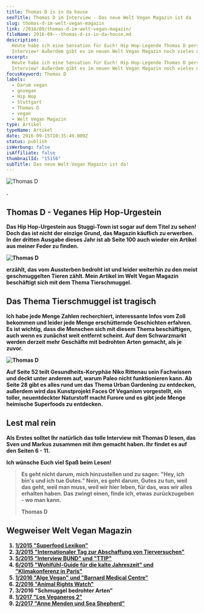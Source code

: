 ```yaml
---
title: Thomas D is in da house
seoTitle: Thomas D im Interview - Das neue Welt Vegan Magazin ist da
slug: thomas-d-im-welt-vegan-magazin
link: /2016/09/thomas-d-im-welt-vegan-magazin/
fileName: 2016-09---thomas-d-is-in-da-house.md
description:
  Heute habe ich eine Sensation für Euch! Hip Hop-Legende Thomas D persönlich im
  Interview! Außerdem gibt es im neuen Welt Vegan Magazin noch vieles mehr...
excerpt:
  Heute habe ich eine Sensation für Euch! Hip Hop-Legende Thomas D persönlich im
  Interview! Außerdem gibt es im neuen Welt Vegan Magazin noch vieles mehr.
focusKeyword: Thomas D
labels:
  - Darum vegan
  - govegan
  - Hip Hop
  - Stuttgart
  - Thomas D
  - vegan
  - Welt Vegan Magazin
type: Artikel
typeName: Artikel
date: 2016-09-15T10:35:49.000Z
status: publish
isWerbung: false
isAffiliate: false
thumbnailId: "15156"
subTitle: Das neue Welt Vegan Magazin ist da!
---
```


![Thomas D](http://cardamonchai.com/wp-content/uploads/2016/09/29692324905_60c6228021_z-640x427.jpg)

<strong>.

## Thomas D - Veganes Hip Hop-Urgestein

Das Hip Hop-Urgestein aus Stuggi-Town ist sogar auf dem Titel zu sehen! Doch das
ist nicht der einzige Grund, das Magazin käuflich zu erwerben. In der dritten
Ausgabe dieses Jahr ist ab Seite 100 auch wieder ein Artikel aus meiner Feder zu
finden.

![Thomas D](http://cardamonchai.com/wp-content/uploads/2016/09/29611314481_006fcf112a_z-640x427.jpg)

erzählt, das vom Aussterben bedroht ist und leider weiterhin zu den meist
geschmuggelten Tieren zählt. Mein Artikel im Welt Vegan Magazin beschäftigt sich
mit dem Thema Tierschmuggel.

## Das Thema Tierschmuggel ist tragisch

Ich habe jede Menge Zahlen recherchiert, interessante Infos vom Zoll bekommen
und leider jede Menge erschütternde Geschichten erfahren. Es ist wichtig, dass
die Menschen sich mit diesem Thema beschäftigen, auch wenn es zunächst weit
entfernt scheint. Auf dem Schwarzmarkt werden derzeit mehr Geschäfte mit
bedrohten Arten gemacht, als je zuvor.

![Thomas D](http://cardamonchai.com/wp-content/uploads/2016/09/29692326545_fae12ce6bf_z-640x427.jpg)

Auf Seite 52 teilt Gesundheits-Koryphäe Niko Rittenau sein Fachwissen und deckt
unter anderem auf, warum Paleo nicht funktionieren kann. Ab Seite 28 gibt es
alles rund um das Thema Urban Gardening zu entdecken, außerdem wird das
Kunstprojekt Faces Of Veganism vorgestellt, ein toller, neuentdeckter Naturstoff
macht Furore und es gibt jede Menge heimische Superfoods zu entdecken.

## Lest mal rein

Als Erstes solltet Ihr natürlich das tolle Interview mit Thomas D lesen, das
Sven und Markus zusammen mit ihm gemacht haben. Ihr findet es auf den Seiten
6 - 11.

Ich wünsche Euch viel Spaß beim Lesen!

<blockquote>Es geht nicht darum, mich hinzustellen und zu sagen: "Hey, ich bin's und ich tue Gutes." Nein, es geht darum, Gutes zu tun, weil das geht, weil man muss, weil wir hier leben, für das, was wir alles erhalten haben. Das zwingt einen, finde ich, etwas zurückzugeben - wo man kann.

Thomas D</blockquote>

## Wegweiser Welt Vegan Magazin

<ol>
    <li><a href="/2015/04/mein-erster-artikel-im-welt-vegan-magazin/">1/2015 "Superfood Lexikon"</a></li>
    <li><a href="/2015/05/das-neue-welt-vegan-magazin-ist-da/">3/2015 "Internationaler Tag zur Abschaffung von Tierversuchen"</a></li>
    <li><a href="/2015/10/die-fuenfte-ausgabe-vom-welt-vegan-magazin-ist-da/">5/2015 "Interview BUND" und "TTIP"</a></li>
    <li><a href="/2015/12/die-sechste-ausgabe-vom-welt-vegan-magazin-ist-da/">6/2015 "Wohlfühl-Guide für die kalte Jahreszeit" und "Klimakonferenz in Paris"</a></li>
    <li><a href="http://cardamonchai.com/2016/03/welt-vegan-magazin-die-ausgabe-12016-ist-da/">1/2016 "Alge Vegan" und "Barnard Medical Centre"</a></li>
    <li><a href="http://cardamonchai.com/2016/08/welt-vegan-magazin-22016/">2/2016 "Animal Rights Watch"</a></li>
    <li>3/2016 "Schmuggel bedrohter Arten"</li>
    <li><a href="http://cardamonchai.com/2017/03/los-veganeros-welt-vegan-magazin-1-2017/">1/2017 "Los Veganeros 2"</a></li>
    <li><a href="http://cardamonchai.com/2017/06/welt-vegan-magazin-2-2017-anne-menden/">2/2017 "Anne Menden und Sea Shepherd"</a></li>
</ol>

&nbsp;

<span style="border-radius: 2px; text-indent: 20px; width: auto; padding: 0px 4px 0px 0px; text-align: center; font: bold 11px/20px 'Helvetica Neue',Helvetica,sans-serif; color: #ffffff; background: #bd081c no-repeat scroll 3px 50% / 14px 14px; position: absolute; opacity: 1; z-index: 8675309; display: none; cursor: pointer; top: 531px; left: 1091px;">Merken</span>
